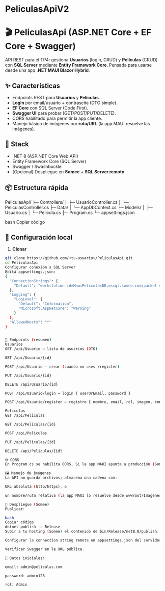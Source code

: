 # PeliculasApiV2

# 🎬 PeliculasApi (ASP.NET Core + EF Core + Swagger)

API REST para el TP4: gestiona **Usuarios** (login, CRUD) y **Películas** (CRUD) con **SQL Server** mediante **Entity Framework Core**. Pensada para usarse desde una app **.NET MAUI Blazor Hybrid**.

## ✨ Características
- Endpoints REST para **Usuarios** y **Películas**.
- **Login** por email/usuario + contraseña (DTO simple).
- **EF Core** con SQL Server (Code First).
- **Swagger UI** para probar (GET/POST/PUT/DELETE).
- CORS habilitado para permitir la app cliente.
- Manejo básico de imágenes por **ruta/URL** (la app MAUI resuelve las imágenes).

## 🧱 Stack
- .NET 8 (ASP.NET Core Web API)
- Entity Framework Core (SQL Server)
- Swagger / Swashbuckle
- (Opcional) Despliegue en **Somee** + **SQL Server remoto**

## 📦 Estructura rápida
PeliculasApi/
├─ Controllers/
│ ├─ UsuarioController.cs
│ └─ PeliculasController.cs
├─ Data/
│ └─ AppDbContext.cs
├─ Models/
│ ├─ Usuario.cs
│ └─ Pelicula.cs
├─ Program.cs
└─ appsettings.json

bash
Copiar código

## 🔧 Configuración local

1) **Clonar**
```bash
git clone https://github.com/<tu-usuario>/PeliculasApi.git
cd PeliculasApi
Configurar conexión a SQL Server
Editá appsettings.json:
{
  "ConnectionStrings": {
    "Default": "workstation id=MauiPeliculasDB.mssql.somee.com;packet size=4096;user id=Nacho;pwd=12345678;data source=MauiPeliculasDB.mssql.somee.com;persist security info=False;initial catalog=MauiPeliculasDB;TrustServerCertificate=True;MultipleActiveResultSets=True"
  },
  "Logging": {
    "LogLevel": {
      "Default": "Information",
      "Microsoft.AspNetCore": "Warning"
    }
  },
  "AllowedHosts": "*"
}


🔐 Endpoints (resumen)
Usuarios
GET /api/Usuario — lista de usuarios (DTO)

GET /api/Usuario/{id}

POST /api/Usuario — crear (cuando no uses /register)

PUT /api/Usuario/{id}

DELETE /api/Usuario/{id}

POST /api/Usuario/login — login { userOrEmail, password }

POST /api/Usuario/register — registro { nombre, email, rol, imagen, contraseña } (si lo habilitaste)

Películas
GET /api/Peliculas

GET /api/Peliculas/{id}

POST /api/Peliculas

PUT /api/Peliculas/{id}

DELETE /api/Peliculas/{id}

🌐 CORS
En Program.cs se habilita CORS. Si la app MAUI apunta a producción (Somee), asegurá incluir ese origen.

🖼 Manejo de imágenes
La API no guarda archivos; almacena una cadena con:

URL absoluta (http/https), o

un nombre/ruta relativa (la app MAUI lo resuelve desde wwwroot/Imagenes).

🚀 Despliegue (Somee)
Publicar:

bash
Copiar código
dotnet publish -c Release
Subir a tu hosting (Somee) el contenido de bin/Release/net8.0/publish.

Configurar la connection string remota en appsettings.json del servidor.

Verificar Swagger en la URL pública.

🧪 Datos iniciales:

email: admin@peliculas.com

password: admin123

rol: Admin
